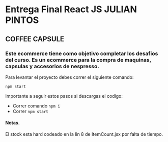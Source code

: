 # Entrega Final React JS JULIAN PINTOS

  

## COFFEE CAPSULE

  

### Este ecommerce tiene como objetivo completar los desafios del curso. Es un ecommerce para la compra de maquinas, capsulas y accesorios de nespresso.

  Para levantar el proyecto debes correr el siguiente comando:

    npm start

Importante a seguir estos pasos si descargas el codigo:

 - Correr comando `npm i`
 - Correr `npm start`

#### Notas.
El stock esta hard codeado en la lin 8 de ItemCount.jsx por falta de tiempo.
